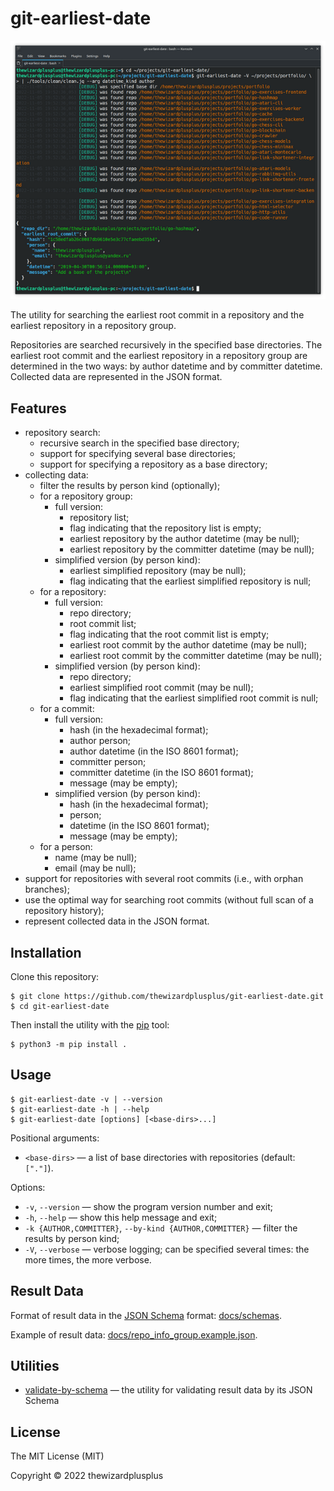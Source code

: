 # git-earliest-date

![](docs/screenshot.png)

The utility for searching the earliest root commit in a repository and the earliest repository in a repository group.

Repositories are searched recursively in the specified base directories. The earliest root commit and the earliest repository in a repository group are determined in the two ways: by author datetime and by committer datetime. Collected data are represented in the JSON format.

## Features

- repository search:
  - recursive search in the specified base directory;
  - support for specifying several base directories;
  - support for specifying a repository as a base directory;
- collecting data:
  - filter the results by person kind (optionally);
  - for a repository group:
    - full version:
      - repository list;
      - flag indicating that the repository list is empty;
      - earliest repository by the author datetime (may be null);
      - earliest repository by the committer datetime (may be null);
    - simplified version (by person kind):
      - earliest simplified repository (may be null);
      - flag indicating that the earliest simplified repository is null;
  - for a repository:
    - full version:
      - repo directory;
      - root commit list;
      - flag indicating that the root commit list is empty;
      - earliest root commit by the author datetime (may be null);
      - earliest root commit by the committer datetime (may be null);
    - simplified version (by person kind):
      - repo directory;
      - earliest simplified root commit (may be null);
      - flag indicating that the earliest simplified root commit is null;
  - for a commit:
    - full version:
      - hash (in the hexadecimal format);
      - author person;
      - author datetime (in the ISO 8601 format);
      - committer person;
      - committer datetime (in the ISO 8601 format);
      - message (may be empty);
    - simplified version (by person kind):
      - hash (in the hexadecimal format);
      - person;
      - datetime (in the ISO 8601 format);
      - message (may be empty);
  - for a person:
    - name (may be null);
    - email (may be null);
- support for repositories with several root commits (i.e., with orphan branches);
- use the optimal way for searching root commits (without full scan of a repository history);
- represent collected data in the JSON format.

## Installation

Clone this repository:

```
$ git clone https://github.com/thewizardplusplus/git-earliest-date.git
$ cd git-earliest-date
```

Then install the utility with the [pip](https://pip.pypa.io/) tool:

```
$ python3 -m pip install .
```

## Usage

```
$ git-earliest-date -v | --version
$ git-earliest-date -h | --help
$ git-earliest-date [options] [<base-dirs>...]
```

Positional arguments:

- `<base-dirs>` &mdash; a list of base directories with repositories (default: `["."]`).

Options:

- `-v`, `--version` &mdash; show the program version number and exit;
- `-h`, `--help` &mdash; show this help message and exit;
- `-k {AUTHOR,COMMITTER}`, `--by-kind {AUTHOR,COMMITTER}` &mdash; filter the results by person kind;
- `-V`, `--verbose` &mdash; verbose logging; can be specified several times: the more times, the more verbose.

## Result Data

Format of result data in the [JSON Schema](https://json-schema.org/) format: [docs/schemas](docs/schemas).

Example of result data: [docs/repo_info_group.example.json](docs/repo_info_group.example.json).

## Utilities

- [validate-by-schema](tools/validate-by-schema) &mdash; the utility for validating result data by its JSON Schema

## License

The MIT License (MIT)

Copyright &copy; 2022 thewizardplusplus
